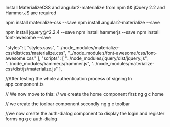 Install MaterializeCSS and angular2-materialize from npm && jQuery 2.2 and Hammer.JS are required

npm install materialize-css --save
npm install angular2-materialize --save

npm install jquery@^2.2.4 --save
npm install hammerjs --save
npm install font-awesome --save


"styles": [
      "styles.sass",
      "../node_modules/materialize-css/dist/css/materialize.css",
      "../node_modules/font-awesome/css/font-awesome.css"
    ],
      "scripts": [
      "../node_modules/jquery/dist/jquery.js",
      "../node_modules/hammerjs/hammer.js",
      "../node_modules/materialize-css/dist/js/materialize.js"
    ],


//After testing the whole authentication process of signing In app.component.ts

// We now move to this: 
// we create the home component first
 ng g c home

// we create the toolbar component secondly
 ng g c toolbar

//we now create the auth-dialog component to display the login and register forms
 ng g c auth-dialog